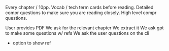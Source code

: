 Every chapter / 10pp.
Vocab / tech term cards before reading.
Detailed compr questions to make sure you are reading closely.
High level compr questions.

User provides PDF
We ask for the relevant chapter
We extract it
We ask gpt to make some questions w/ refs
We ask the user questions on the cli
- option to show ref





